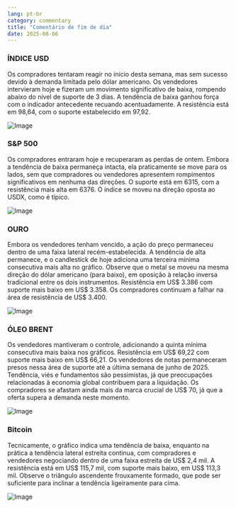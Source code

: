 ```yaml
---
lang: pt-br
category: commentary
title: "Comentário de fim de dia"
date: 2025-08-06
---
```


### ÍNDICE USD

Os compradores tentaram reagir no início desta semana, mas sem sucesso devido à demanda limitada pelo dólar americano. Os vendedores intervieram hoje e fizeram um movimento significativo de baixa, rompendo abaixo do nível de suporte de 3 dias. A tendência de baixa ganhou força com o indicador antecedente recuando acentuadamente. A resistência está em 98,64, com o suporte estabelecido em 97,92.

![Image](https://markleighedu.github.io/img/Aug-2025/06-Aug-2025/usdindex.jpg)

### S&P 500

Os compradores entraram hoje e recuperaram as perdas de ontem. Embora a tendência de baixa permaneça intacta, ela praticamente se move para os lados, sem que compradores ou vendedores apresentem rompimentos significativos em nenhuma das direções. O suporte está em 6315, com a resistência mais alta em 6376. O índice se moveu na direção oposta ao USDX, como é típico.

![Image](https://markleighedu.github.io/img/Aug-2025/06-Aug-2025/sp500.jpg)

### OURO

Embora os vendedores tenham vencido, a ação do preço permaneceu dentro de uma faixa lateral recém-estabelecida. A tendência de alta permanece, e o candlestick de hoje adiciona uma terceira mínima consecutiva mais alta no gráfico. Observe que o metal se moveu na mesma direção do dólar americano (para baixo), em oposição à relação inversa tradicional entre os dois instrumentos. Resistência em US$ 3.386 com suporte mais baixo em US$ 3.358. Os compradores continuam a falhar na área de resistência de US$ 3.400.

![Image](https://markleighedu.github.io/img/Aug-2025/06-Aug-2025/gold.jpg)

### ÓLEO BRENT

Os vendedores mantiveram o controle, adicionando a quinta mínima consecutiva mais baixa nos gráficos. Resistência em US$ 69,22 com suporte mais baixo em US$ 66,21. Os vendedores de notas permaneceram presos nessa área de suporte até a última semana de junho de 2025. Tendência, viés e fundamentos são pessimistas, já que preocupações relacionadas à economia global contribuem para a liquidação. Os compradores se afastam ainda mais da marca crucial de US$ 70, já que a oferta supera a demanda neste momento.

![Image](https://markleighedu.github.io/img/Aug-2025/06-Aug-2025/brentoil.jpg)

### Bitcoin

Tecnicamente, o gráfico indica uma tendência de baixa, enquanto na prática a tendência lateral estreita continua, com compradores e vendedores negociando dentro de uma faixa estreita de US$ 2,4 mil. A resistência está em US$ 115,7 mil, com suporte mais baixo, em US$ 113,3 mil. Observe o triângulo ascendente frouxamente formado, que pode ser suficiente para inclinar a tendência ligeiramente para cima.

![Image](https://markleighedu.github.io/img/Aug-2025/06-Aug-2025/bitcoin.jpg)

